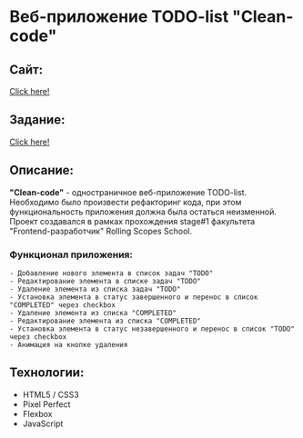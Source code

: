 # Веб-приложение TODO-list "Clean-code"
## Сайт:
[Click here!](https://github.com/kybikn/clean-code-s1e1)

## Задание:
[Click here!](https://github.com/rolling-scopes-school/tasks/blob/master/stage1/modules/clean-code/clean-code-s1e1.md)

## Описание:
**"Clean-code"** - одностраничное веб-приложение TODO-list.<br>
Необходимо было произвести рефакторинг кода, при этом функциональность приложения должна была остаться неизменной.<br>
Проект создавался в рамках прохождения stage#1 факультета "Frontend-разработчик" Rolling Scopes School.<br>
 ### Функционал приложения:
    - Добавление нового элемента в список задач "TODO"
    - Редактирование элемента в списке задач "TODO"
    - Удаление элемента из списка задач "TODO"
    - Установка элемента в статус завершенного и перенос в список "COMPLETED" через checkbox
    - Удаление элемента из списка "COMPLETED"
    - Редактирование элемента из списка "COMPLETED"
    - Установка элемента в статус незавершенного и перенос в список "TODO" через checkbox
    - Анимация на кнопке удаления

## Технологии:
- HTML5 / CSS3
- Pixel Perfect
- Flexbox
- JavaScript